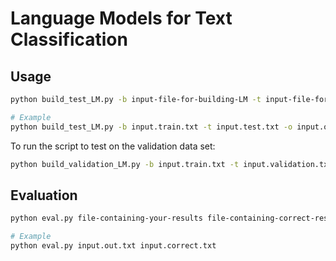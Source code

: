 # Language Models for Text Classification

## Usage

```sh
python build_test_LM.py -b input-file-for-building-LM -t input-file-for-testing-LM -o output-file

# Example
python build_test_LM.py -b input.train.txt -t input.test.txt -o input.out.txt
```

To run the script to test on the validation data set:

```sh
python build_validation_LM.py -b input.train.txt -t input.validation.txt -o input.out.txt
```

## Evaluation

```sh
python eval.py file-containing-your-results file-containing-correct-results

# Example
python eval.py input.out.txt input.correct.txt
```
